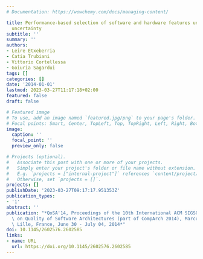 ```yaml
---
# Documentation: https://wowchemy.com/docs/managing-content/

title: Performance-based selection of software and hardware features under parameter
  uncertainty
subtitle: ''
summary: ''
authors:
- Leire Etxeberria
- Catia Trubiani
- Vittorio Cortellessa
- Goiuria Sagardui
tags: []
categories: []
date: '2014-01-01'
lastmod: 2023-03-27T11:17:18+02:00
featured: false
draft: false

# Featured image
# To use, add an image named `featured.jpg/png` to your page's folder.
# Focal points: Smart, Center, TopLeft, Top, TopRight, Left, Right, BottomLeft, Bottom, BottomRight.
image:
  caption: ''
  focal_point: ''
  preview_only: false

# Projects (optional).
#   Associate this post with one or more of your projects.
#   Simply enter your project's folder or file name without extension.
#   E.g. `projects = ["internal-project"]` references `content/project/deep-learning/index.md`.
#   Otherwise, set `projects = []`.
projects: []
publishDate: '2023-03-27T09:17:17.951353Z'
publication_types:
- '1'
abstract: ''
publication: "*QoSA'14, Proceedings of the 10th International ACM SIGSOFT Conference\
  \ on Quality of Software Architectures (part of CompArch 2014), Marcq-en-Baroeul,\
  \ Lille, France, June 30 - July 04, 2014*"
doi: 10.1145/2602576.2602585
links:
- name: URL
  url: https://doi.org/10.1145/2602576.2602585
---
```

